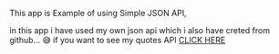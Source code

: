 This app is Example of using Simple JSON API, 

in this app i have used my own json api which i also have creted from github... 😅
if you want to see my quotes API [CLICK HERE]("https://ankit5125.github.io/Json-API/quotes.json")
